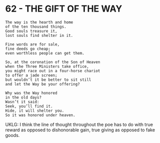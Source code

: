 # 62 - THE GIFT OF THE WAY


```
The way is the hearth and home  
of the ten thousand things.  
Good souls treasure it,  
lost souls find shelter in it.  

Fine words are for sale,  
fine deeds go cheap;  
even worthless people can get them.  

So, at the coronation of the Son of Heaven  
when the Three Ministers take office,  
you might race out in a four-horse chariot  
to offer a jade screen;  
but wouldn’t it be better to sit still  
and let the Way be your offering?  

Why was the Way honored  
in the old days?  
Wasn’t it said:  
Seek, you’ll find it.  
Hide, it will shelter you.  
So it was honored under heaven.  
```

UKLG: I think the line of thought throughout the poe has to do with true reward as opposed to dishonorable gain, true giving as opposed to fake goods.  

